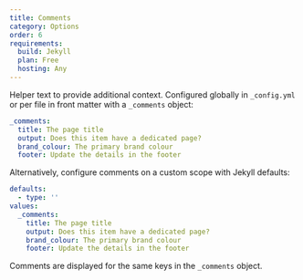 ```yaml
---
title: Comments
category: Options
order: 6
requirements:
  build: Jekyll
  plan: Free
  hosting: Any
---
```


Helper text to provide additional context. Configured globally in `_config.yml` or per file in front matter with a `_comments` object:

~~~yaml
_comments:
  title: The page title
  output: Does this item have a dedicated page?
  brand_colour: The primary brand colour
  footer: Update the details in the footer
~~~

Alternatively, configure comments on a custom scope with Jekyll defaults:

~~~yaml
defaults:
  - type: ''
values:
  _comments:
    title: The page title
    output: Does this item have a dedicated page?
    brand_colour: The primary brand colour
    footer: Update the details in the footer
~~~

Comments are displayed for the same keys in the `_comments` object.
